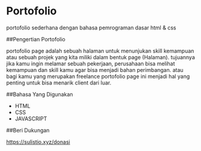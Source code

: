 # Portofolio
portofolio sederhana dengan bahasa pemrograman dasar html & css

##Pengertian Portofolio

portofolio page adalah sebuah halaman untuk menunjukan skill kemampuan atau sebuah projek yang kita miliki dalam bentuk page (Halaman).
tujuannya jika kamu ingin melamar sebuah pekerjaan, perusahaan bisa melihat kemampuan dan skill kamu agar bisa menjadi bahan perimbangan.
atau bagi kamu yang merupakan freelance portofolio page ini menjadi hal yang penting untuk bisa menarik client dari luar.

##Bahasa Yang Digunakan

* HTML
* CSS
* JAVASCRIPT

##Beri Dukungan

https://sulistio.xyz/donasi

